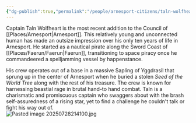 ```yaml
---
{"dg-publish":true,"permalink":"/people/arnesport-citizens/taln-wolfheart/","tags":["Character","Ally","Faerun"]}
---
```


Captain Taln Wolfheart is the most recent addition to the Council of [[Places/Arnesport\|Arnesport]].  This relatively young and unconnected human has made an outsize impression over his only ten years of life in Arnesport.  He started as a nautical pirate along the Sword Coast of [[Places/Faerun/Faerun\|Faerun]], transitioning to space piracy once he commandeered a spelljamming vessel by happenstance.  

His crew operates out of a base in a massive Sapling of Yggdrasil that sprung up in the center of Arnesport when he buried a stolen *Seed of the World Tree* along with the rest of his treasure.  The crew is known for harnessing beastial rage in brutal hand-to hand combat.  Taln is a charismatic and promiscuous captain who swaggers about with the brash self-assuredness of a rising star, yet to find a challenge he couldn't talk or fight his way out of.  
![Pasted image 20250728214100.jpg](/img/user/Z_Attachments/Pasted%20image%2020250728214100.jpg)